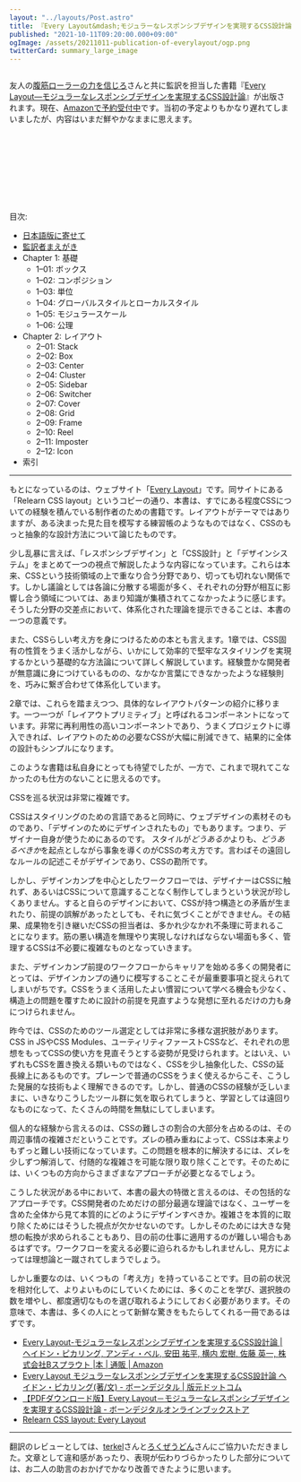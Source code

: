 ```yaml
---
layout: "../layouts/Post.astro"
title: 『Every Layout&mdash;モジュラーなレスポンシブデザインを実現するCSS設計論』、素直さという選択 &#35;everylayout_ja
published: "2021-10-11T09:20:00.000+09:00"
ogImage: /assets/20211011-publication-of-everylayout/ogp.png
twitterCard: summary_large_image
---
```


<figure>
<img src="/assets/20211011-publication-of-everylayout/cover.png" alt="" class="w-96 dark:border" />
</figure>

友人の[腹筋ローラーの力を信じろ](https://twitter.com/8845musign)さんと共に監訳を担当した書籍『[Every Layout&mdash;モジュラーなレスポンシブデザインを実現するCSS設計論](https://www.hanmoto.com/bd/isbn/9784862465177)』が出版されます。現在、[Amazonで予約受付中](https://www.amazon.co.jp/dp/486246517X)です。当初の予定よりもかなり遅れてしまいましたが、内容はいまだ鮮やかなままに思えます。

<figure>
<img src="/assets/20211011-publication-of-everylayout/sample_01.png" alt="" class="border dark:border-0" />
</figure>

<figure>
<img src="/assets/20211011-publication-of-everylayout/sample_02.png" alt="" class="border dark:border-0" />
</figure>

<figure>
<img src="/assets/20211011-publication-of-everylayout/sample_03.png" alt="" class="border dark:border-0" />
</figure>

<figure>
<img src="/assets/20211011-publication-of-everylayout/sample_04.png" alt="" class="border dark:border-0" />
</figure>

<figure>
<img src="/assets/20211011-publication-of-everylayout/sample_05.png" alt="" class="border dark:border-0" />
</figure>

<figure>
<img src="/assets/20211011-publication-of-everylayout/sample_06.png" alt="" class="border dark:border-0" />
</figure>

<figure>
<img src="/assets/20211011-publication-of-everylayout/sample_07.png" alt="" class="border dark:border-0" />
</figure>

<figure>
<img src="/assets/20211011-publication-of-everylayout/sample_08.png" alt="" class="border dark:border-0" />
</figure>

<figure>
<img src="/assets/20211011-publication-of-everylayout/sample_09.png" alt="" class="border dark:border-0" />
</figure>

<figure>
<img src="/assets/20211011-publication-of-everylayout/sample_10.png" alt="" class="border dark:border-0" />
</figure>

目次:

- [日本語版に寄せて](https://book.borndigital.jp/support/EveryLayout/EveryLayout_contents.pdf)
- [監訳者まえがき](https://book.borndigital.jp/support/EveryLayout/EveryLayout_contents.pdf)
- Chapter 1: 基礎
	- 1–01: ボックス
	- 1–02: コンポジション
	- 1–03: 単位
	- 1–04: グローバルスタイルとローカルスタイル
	- 1–05: モジュラースケール
	- 1–06: 公理
- Chapter 2: レイアウト
	- 2–01: Stack
	- 2–02: Box
	- 2–03: Center
	- 2–04: Cluster
	- 2–05: Sidebar
	- 2–06: Switcher
	- 2–07: Cover
	- 2–08: Grid
	- 2–09: Frame
	- 2–10: Reel
	- 2–11: Imposter
	- 2–12: Icon
- 索引

---

もとになっているのは、ウェブサイト「[Every Layout](https://every-layout.dev/)」です。同サイトにある「Relearn CSS layout」というコピーの通り、本書は、すでにある程度CSSについての経験を積んでいる制作者のための書籍です。レイアウトがテーマではありますが、ある決まった見た目を模写する練習帳のようなものではなく、CSSのもっと抽象的な設計方法について論じたものです。

少し乱暴に言えば、「レスポンシブデザイン」と「CSS設計」と「デザインシステム」をまとめて一つの視点で解説したような内容になっています。これらは本来、CSSという技術領域の上で重なり合う分野であり、切っても切れない関係です。しかし議論としては各論に分散する場面が多く、それぞれの分野が相互に影響し合う領域については、あまり知識が集積されてこなかったように感じます。そうした分野の交差点において、体系化された理論を提示できることは、本書の一つの意義です。

また、CSSらしい考え方を身につけるための本とも言えます。1章では、CSS固有の性質をうまく活かしながら、いかにして効率的で堅牢なスタイリングを実現するかという基礎的な方法論について詳しく解説しています。経験豊かな開発者が無意識に身につけているものの、なかなか言葉にできなかったような経験則を、巧みに繋ぎ合わせて体系化しています。

2章では、これらを踏まえつつ、具体的なレイアウトパターンの紹介に移ります。一つ一つが「レイアウトプリミティブ」と呼ばれるコンポーネントになっています。非常に再利用性の高いコンポーネントであり、うまくプロジェクトに導入できれば、レイアウトのための必要なCSSが大幅に削減できて、結果的に全体の設計もシンプルになります。

このような書籍は私自身にとっても待望でしたが、一方で、これまで現れてこなかったのも仕方のないことに思えるのです。

CSSを巡る状況は非常に複雑です。

CSSはスタイリングのための言語であると同時に、ウェブデザインの素材そのものであり、「デザインのためにデザインされたもの」でもあります。つまり、デザイナー自身が使うためにあるのです。 スタイルが*どうあるか*よりも、*どうあるべきか*を起点としながら事象を導くのがCSSの考え方です。言わばその遠回しなルールの記述こそがデザインであり、CSSの勘所です。

しかし、デザインカンプを中心としたワークフローでは、デザイナーはCSSに触れず、あるいはCSSについて意識することなく制作してしまうという状況が珍しくありません。すると自らのデザインにおいて、CSSが持つ構造との矛盾が生まれたり、前提の誤解があったとしても、それに気づくことができません。その結果、成果物を引き継いだCSSの担当者は、多かれ少なかれ不条理に苛まれることになります。筋の悪い構造を無理やり実現しなければならない場面も多く、管理するCSSは不必要に複雑なものとなっていきます。

また、デザインカンプ前提のワークフローからキャリアを始める多くの開発者にとっては、デザインカンプの通りに模写することこそが最重要事項と捉えられてしまいがちです。CSSをうまく活用したよい慣習について学べる機会も少なく、構造上の問題を覆すために設計の前提を見直すような発想に至れるだけの力も身につけられません。

昨今では、CSSのためのツール選定としては非常に多様な選択肢があります。CSS in JSやCSS Modules、ユーティリティファーストCSSなど、それぞれの思想をもってCSSの使い方を見直そうとする姿勢が見受けられます。とはいえ、いずれもCSSを置き換える類いものではなく、CSSを少し抽象化した、CSSの延長線上にあるものです。プレーンで普通のCSSをうまく使えるからこそ、こうした発展的な技術もよく理解できるのです。しかし、普通のCSSの経験が乏しいままに、いきなりこうしたツール群に気を取られてしまうと、学習としては遠回りなものになって、たくさんの時間を無駄にしてしまいます。

個人的な経験から言えるのは、CSSの難しさの割合の大部分を占めるのは、その周辺事情の複雑さだということです。ズレの積み重ねによって、CSSは本来よりもずっと難しい技術になっています。この問題を根本的に解決するには、ズレを少しずつ解消して、付随的な複雑さを可能な限り取り除くことです。そのためには、いくつもの方向からさまざまなアプローチが必要となるでしょう。

こうした状況がある中において、本書の最大の特徴と言えるのは、その包括的なアプローチです。CSS開発者のためだけの部分最適な理論ではなく、ユーザーを含めた全体から見て本質的にどのようにデザインすべきか。複雑さを本質的に取り除くためにはそうした視点が欠かせないのです。しかしそのためには大きな発想の転換が求められることもあり、目の前の仕事に適用するのが難しい場合もあるはずです。ワークフローを変える必要に迫られるかもしれませんし、見方によっては理想論と一蹴されてしまうでしょう。

しかし重要なのは、いくつもの「考え方」を持っていることです。目の前の状況を相対化して、よりよいものにしていくためには、多くのことを学び、選択肢の数を増やし、都度適切なものを選び取れるようにしておく必要があります。その意味で、本書は、多くの人にとって新鮮な驚きをもたらしてくれる一冊であるはずです。

- [Every Layout-モジュラーなレスポンシブデザインを実現するCSS設計論 | ヘイドン・ピカリング, アンディ・ベル, 安田 祐平, 横内 宏樹, 佐藤 英一, 株式会社Bスプラウト |本 | 通販 | Amazon](https://www.amazon.co.jp/dp/486246517X)
- [Every Layout モジュラーなレスポンシブデザインを実現するCSS設計論 ヘイドン・ピカリング(著/文) - ボーンデジタル | 版元ドットコム](https://www.hanmoto.com/bd/isbn/9784862465177)
- [【PDFダウンロード版】Every Layout－モジュラーなレスポンシブデザインを実現するCSS設計論 - ボーンデジタルオンラインブックストア](https://wgn-obs.shop-pro.jp/?pid=164656047)
- [Relearn CSS layout: Every Layout](https://every-layout.dev/)

---

翻訳のレビューとしては、[terkel](https://twitter.com/terkel)さんと[ろくぜうどん](https://twitter.com/rokuzeudon)さんにご協力いただきました。文章として違和感があったり、表現が伝わりづらかったりした部分については、お二人の助言のおかげでかなり改善できたように思います。
